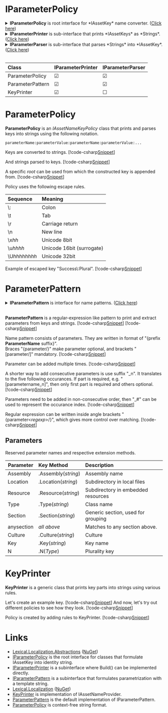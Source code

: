 ﻿# IParameterPolicy
<details>
  <summary><b>IParameterPolicy</b> is root interface for *IAssetKey* name converter. (<u>Click here</u>)</summary>
[!code-csharp[Snippet](../../Lexical.Localization.Abstractions/AssetKey/IParameterPolicy.cs#IParameterPolicy)]
</details>

<details>
  <summary><b>IParameterPrinter</b> is sub-interface that prints *IAssetKeys* as *Strings*. (<u>Click here</u>)</summary>
[!code-csharp[Snippet](../../Lexical.Localization.Abstractions/AssetKey/IParameterPolicy.cs#IParameterPrinter)]
</details>

<details>
  <summary><b>IParameterParser</b> is sub-interface that parses *Strings* into *IAssetKey*. (<u>Click here</u>)</summary>
[!code-csharp[Snippet](../../Lexical.Localization.Abstractions/AssetKey/IParameterPolicy.cs#IParameterParser)]
</details>

<br />

| Class | IParameterPrinter | IParameterParser |
|:-------|:-------|:--------|
| ParameterPolicy | &#9745; | &#9745; |
| ParameterPattern | &#9745;  | &#9745; |
| KeyPrinter | &#9745; | &#9744; |

# ParameterPolicy
**ParameterPolicy** is an *IAssetNameKeyPolicy* class that prints and parses keys into strings using the following notation.
```none
parameterName:parameterValue:parameterName:parameterValue:...
```

Keys are converted to strings.
[!code-csharp[Snippet](ParameterPolicy_Examples.cs#Snippet_2)]

And strings parsed to keys.
[!code-csharp[Snippet](ParameterPolicy_Examples.cs#Snippet_0)]

A specific *root* can be used from which the constructed key is appended from.
[!code-csharp[Snippet](ParameterPolicy_Examples.cs#Snippet_0b)]

Policy uses the following escape rules.

| Sequence | Meaning |
|:---------|:--------|
| \\: | Colon |
| \\t | Tab |
| \\r | Carriage return |
| \\n | New line |
| \\x<i>hh</i> | Unicode 8bit |
| \\u<i>hhhh</i> | Unicode 16bit (surrogate) |
| \\U<i>hhhhhhhh</i> | Unicode 32bit |

Example of escaped key "Success\\:Plural".
[!code-csharp[Snippet](ParameterPolicy_Examples.cs#Snippet_1)]

# ParameterPattern
<details>
  <summary><b>IParameterPattern</b> is interface for name patterns. (<u>Click here</u>)</summary>
[!code-csharp[Snippet](../../Lexical.Localization.Abstractions/AssetKey/IParameterPattern.cs#Interface)]
</details>
<br />

**ParameterPattern** is a regular-expression like pattern to print and extract parameters from keys and strings.
[!code-csharp[Snippet](ParameterPattern_Examples.cs#Snippet_1)]
[!code-csharp[Snippet](ParameterPattern_Examples.cs#Snippet_2)]

Name pattern consists of parameters. They are written in format of "{prefix **ParameterName** suffix}".  
Braces "{parameter/}" make parameter optional, and brackets "[parameter/]" mandatory.
[!code-csharp[Snippet](ParameterPattern_Examples.cs#Snippet_3)]

Parameter can be added multiple times.
[!code-csharp[Snippet](ParameterPattern_Examples.cs#Snippet_4b)]

A shorter way to add consecutive parameters is use suffix "_n". It translates to the five following occurances.
If part is required, e.g. "[parametername_n]", then only first part is required and others optional.
[!code-csharp[Snippet](ParameterPattern_Examples.cs#Snippet_4c)]

Parameters need to be added in non-consecutive order, then "_#" can be used to represent the occurance index.
[!code-csharp[Snippet](ParameterPattern_Examples.cs#Snippet_4d)]

Regular expression can be written inside angle brackets "{parameter&lt;*regexp*&gt;/}", which gives more control over matching.
[!code-csharp[Snippet](ParameterPattern_Examples.cs#Snippet_5)]

## Parameters
Reserved parameter names and respective extension methods.

| Parameter | Key Method  | Description |
|----------|:--------|:------------|
| Assembly | .Assembly(*string*) | Assembly name |
| Location | .Location(*string*) | Subdirectory in local files |
| Resource | .Resource(*string*) | Subdirectory in embedded resources |
| Type | .Type(*string*) | Class name |
| Section | .Section(*string*) | Generic section, used for grouping |
| anysection | *all above* | Matches to any section above. |
| Culture  | .Culture(*string*) | Culture |
| Key | .Key(*string*) | Key name |
| N | .N(*Type*) | Plurality key |

# KeyPrinter
**KeyPrinter** is a generic class that prints key parts into strings using various rules.

Let's create an example key.
[!code-csharp[Snippet](KeyPrinter_Examples.cs#Snippet_1)]
And now, let's try out different policies to see how they look.
[!code-csharp[Snippet](KeyPrinter_Examples.cs#Snippet_2)]

Policy is created by adding rules to KeyPrinter.
[!code-csharp[Snippet](KeyPrinter_Examples.cs#Snippet_3)]

# Links
* [Lexical.Localization.Abstractions](https://github.com/tagcode/Lexical.Localization/tree/master/Lexical.Localization.Abstractions) ([NuGet](https://www.nuget.org/packages/Lexical.Localization.Abstractions/))
 * [IParameterPolicy](https://github.com/tagcode/Lexical.Localization/blob/master/Lexical.Localization.Abstractions/AssetKey/IParameterPolicy.cs) is the root interface for classes that formulate IAssetKey into identity string.
 * [IParameterPrinter](https://github.com/tagcode/Lexical.Localization/blob/master/Lexical.Localization.Abstractions/AssetKey/IParameterPolicy.cs) is a subinterface where Build() can be implemented directly.
 * [IParameterPattern](https://github.com/tagcode/Lexical.Localization/blob/master/Lexical.Localization.Abstractions/AssetKey/IParameterPattern.cs) is a subinterface that formulates parametrization with a template string.
* [Lexical.Localization](https://github.com/tagcode/Lexical.Localization/tree/master/Lexical.Localization) ([NuGet](https://www.nuget.org/packages/Lexical.Localization/))
 * [KeyPrinter](https://github.com/tagcode/Lexical.Localization/blob/master/Lexical.Localization/AssetKey/KeyPrinter.cs) is implementation of IAssetNameProvider.
 * [ParameterPattern](https://github.com/tagcode/Lexical.Localization/blob/master/Lexical.Localization/AssetKey/ParameterPattern.cs) is the default implementation of IParameterPattern.
 * [ParameterPolicy](https://github.com/tagcode/Lexical.Localization/blob/master/Lexical.Localization/AssetKey/ParameterPolicy.cs) is context-free string format.
